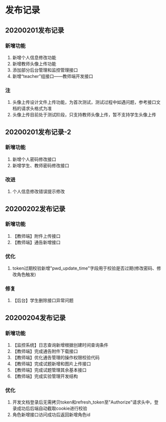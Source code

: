 # 发布记录

## 20200201发布记录

### 新增功能

1. 新增个人信息修改功能
2. 新增教师头像上传功能
3. 添加部分后台管理和监控管理接口
4. 新增“teacher”组接口——教师端开发接口

### 注

1. 头像上传设计文件上传功能，为首次测试，测试过程中如遇问题，参考接口文档的请求头格式为准
2. 头像上传目前处于测试阶段，只支持教师头像上传，暂不支持学生头像上传

## 20200201发布记录-2

### 新增功能

1. 新增个人密码修改接口
2. 新增学生、教师密码修改接口

### 改进

1. 个人信息修改错误提示修改

## 20200202发布记录

### 新增功能

1. 【教师端】附件上传接口
2. 【教师端】通告新增接口

### 优化

1. token过期校验新增"pwd_update_time"字段用于校验是否过期(修改密码、修改角色触发)

### 修复

1. 【后台】学生删除接口异常问题

## 20200204发布记录

### 新增功能

1. 【监控系统】日志查询新增根据创建时间查询条件
2. 【教师端】完成通告附件下载接口
3. 【教师端】优化通告管理的操作权限校验代码
4. 【教师端】完成试题新增和图片上传接口
5. 【教师端】完成试题管理其余基本接口
2. 【教师端】完成实验管理开发结构

### 优化

1. 开发文档登录后无需拷贝token和refresh_token至"Authorize"请求头中，登录成功后后端自动截取cookie进行校验
2. 角色新增接口访问成功后返回新增角色id